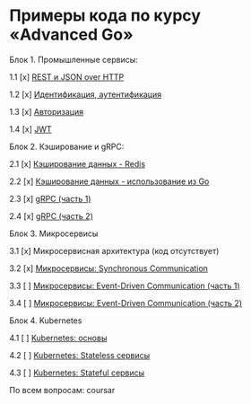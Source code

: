 # Примеры кода по курсу «Advanced Go»

Блок 1. Промышленные сервисы:

1.1 [x] [REST и JSON over HTTP](01_rest)

1.2 [x] [Идентификация, аутентификация](02_auth)

1.3 [x] [Авторизация](03_auth)

1.4 [x] [JWT](04_jwt)

Блок 2. Кэширование и gRPC:

2.1 [x] [Кэширование данных - Redis](05_redis)

2.2 [x] [Кэширование данных - использование из Go](06_goredis)

2.3 [x] [gRPC (часть 1)](07_grpc)

2.4 [x] [gRPC (часть 2)](08_grpc)

Блок 3. Микросервисы

3.1 [x] Микросервисная архитектура (код отсутствует)

3.2 [x] [Микросервисы: Synchronous Communication](10_micro)

3.3 [ ] [Микросервисы: Event-Driven Communication (часть 1)](11_micro)

3.4 [ ] [Микросервисы: Event-Driven Communication (часть 2)](12_micro)

Блок 4. Kubernetes

4.1 [ ] [Kubernetes: основы](13_kube)

4.2 [ ] [Kubernetes: Stateless сервисы](14_kube)

4.3 [ ] [Kubernetes: Stateful сервисы](15_kube)

По всем вопросам: coursar

